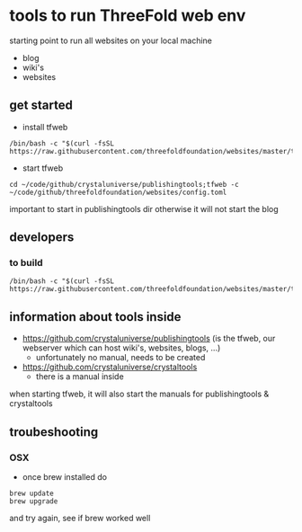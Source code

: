 # tools to run ThreeFold web env

starting point to run all websites on your local machine

- blog
- wiki's
- websites

## get started
 - install tfweb
```
/bin/bash -c "$(curl -fsSL https://raw.githubusercontent.com/threefoldfoundation/websites/master/tools/install.sh)"
```
 - start tfweb 
 ```
cd ~/code/github/crystaluniverse/publishingtools;tfweb -c ~/code/github/threefoldfoundation/websites/config.toml

```
important to start in publishingtools dir otherwise it will not start the blog

## developers

### to build

```
/bin/bash -c "$(curl -fsSL https://raw.githubusercontent.com/threefoldfoundation/websites/master/tools/build.sh)"
```

## information about tools inside

- https://github.com/crystaluniverse/publishingtools (is the tfweb, our webserver which can host wiki's, websites, blogs, ...)
   - unfortunately no manual, needs to be created
- https://github.com/crystaluniverse/crystaltools
   - there is a manual inside
   
when starting tfweb, it will also start the manuals for publishingtools & crystaltools

## troubeshooting

### OSX

- once brew installed do

```
brew update
brew upgrade
```

and try again, see if brew worked well



